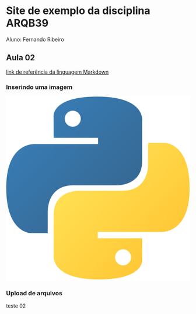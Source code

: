 # Site de exemplo da disciplina ARQB39

Aluno: Fernando Ribeiro

## Aula 02
[link de referência da linguagem Markdown](https://markdown.net.br/)

### Inserindo uma imagem


![python_logo](./figs/Python_logo_icon.png)

### Upload de arquivos

teste 02
  